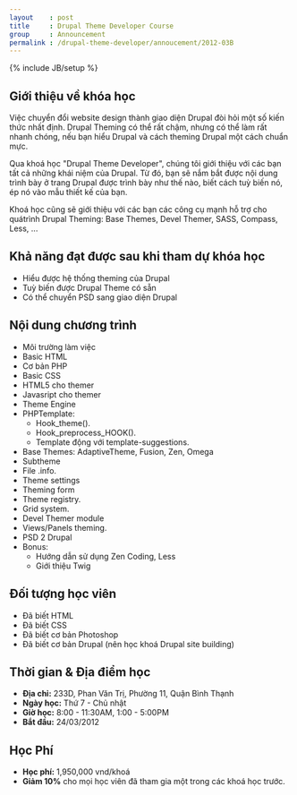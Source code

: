 ```yaml
---
layout    : post
title     : Drupal Theme Developer Course
group     : Announcement
permalink : /drupal-theme-developer/annoucement/2012-03B
---
```

{% include JB/setup %}

## Giới thiệu về khóa học

Việc chuyển đổi website design thành giao diện Drupal đòi hỏi một số kiến thức nhất định. Drupal 
Theming có thể rất chậm, nhưng có thể làm rất nhanh chóng, nếu bạn hiểu Drupal và cách theming 
Drupal một cách chuẩn mực.

Qua khoá học "Drupal Theme Developer", chúng tôi giới thiệu với các bạn tất cả những khái niệm của 
Drupal. Từ đó, bạn sẽ nắm bắt được nội dung trình bày ở trang Drupal được trình bày như thế nào, 
biết cách tuỳ biến nó, ép nó vào mẫu thiết kế của bạn.

Khoá học cũng sẽ giới thiệu với các bạn các công cụ mạnh hỗ trợ cho quátrình Drupal Theming: Base 
Themes, Devel Themer, SASS, Compass, Less, ...

## Khả năng đạt được sau khi tham dự khóa học

- Hiểu được hệ thống theming của Drupal
- Tuỳ biến được Drupal Theme có sẵn
- Có thể chuyển PSD sang giao diện Drupal

## Nội dung chương trình

- Môi trường làm việc
- Basic HTML
- Cơ bản PHP
- Basic CSS
- HTML5 cho themer
- Javasript cho themer
- Theme Engine
- PHPTemplate:
    - Hook_theme().
    - Hook_preprocess_HOOK().
    - Template động với template-suggestions.
- Base Themes: AdaptiveTheme, Fusion, Zen, Omega
- Subtheme
- File .info.
- Theme settings
- Theming form
- Theme registry.
- Grid system.
- Devel Themer module
- Views/Panels theming.
- PSD 2 Drupal
- Bonus:
  - Hướng dẫn sử dụng Zen Coding, Less
  - Giới thiệu Twig

## Đối tượng học viên

- Đã biết HTML
- Đã biết CSS
- Đã biết cơ bản Photoshop
- Đã biết cơ bản Drupal (nên học khoá Drupal site building)

## Thời gian & Địa điểm học

- __Địa chỉ:__ 233D, Phan Văn Trị, Phường 11, Quận Bình Thạnh
- __Ngày học:__ Thứ 7 - Chủ nhật
- __Giờ học:__ 8:00 - 11:30AM, 1:00 - 5:00PM
- __Bắt đầu:__ 24/03/2012

## Học Phí

- __Học phí:__ 1,950,000 vnd/khoá
- __Giảm 10%__ cho mọi học viên đã tham gia một trong các khoá học trước.
